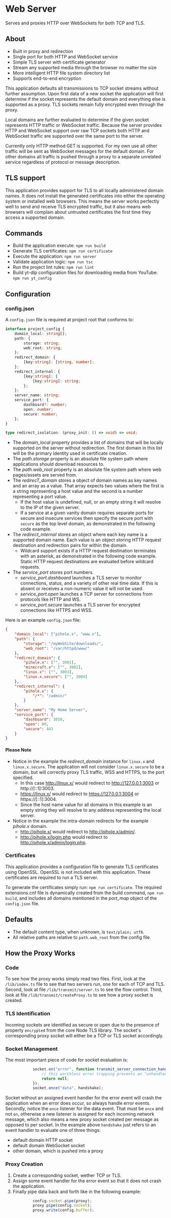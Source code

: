 # Web Server
Serves and proxies HTTP over WebSockets for both TCP and TLS.

<!-- cspell: words pihole -->

## About

* Built in proxy and redirection
* Single port for both HTTP and WebSocket service
* Simple TLS server with certificate generator
* Stream any supported media through the browser no matter the size
* More intelligent HTTP file system directory list
* Supports end-to-end encryption

This application defaults all transmissions to TCP socket streams without further assumption.
Upon first data of a new socket the application will first determine if the socket represents the default domain and everything else is supported as a proxy.
TLS sockets remain fully encrypted even through the proxy.

Local domains are further evaluated to determine if the given socket represents HTTP traffic or WebSocket traffic.
Because the server provides HTTP and WebSocket support over raw TCP sockets both HTTP and WebSocket traffic are supported over the same port to the server.

Currently only HTTP method GET is supported.
For my own use all other traffic will be sent as WebSocket messages for the default domain.
For other domains all traffic is pushed through a proxy to a separate unrelated service regardless of protocol or message description.

## TLS support
This application provides support for TLS to all locally administered domain names.
It does not install the generated certificates into either the operating system or installed web browsers.
This means the server works perfectly well to send and receive TLS encrypted traffic, but it also means web browsers will complain about untrusted certificates the first time they access a supported domain.

## Commands
* Build the application execute: `npm run build`
* Generate TLS certificates: `npm run certificate`
* Execute the application: `npm run server`
* Validate application logic: `npm run tsc`
* Run the project lint rules: `npm run lint`
* Build yt-dlp configuration files for downloading media from YouTube: `npm run yt_config`

## Configuration
### config.json
A `config.json` file is required at project root that conforms to:

```typescript
interface project_config {
    domain_local: string[];
    path: {
        storage: string;
        web_root: string;
    };
    redirect_domain: {
        [key:string]: [string, number];
    };
    redirect_internal: {
        [key:string]: {
            [key:string]: string;
        };
    };
    server_name: string;
    service_port: {
        dashboard?: number;
        open: number;
        secure: number;
    };
}

type redirect_isolation: (proxy_init: () => void) => void;
```

* The *domain_local* property provides a list of domains that will be locally supported on the server without redirection.
   The first domain in this list will be the primary identity used in certificate creation.
* The *path.storage* property is an absolute file system path where applications should download resources to.
* The *path.web_root* property is an absolute file system path where web pages/assets are served from.
* The *redirecT_domain* stores a object of domain names as key names and an array as a value. That array expects two values where the first is a string representing a host value and the second is a number representing a port value.
   * If the host value is undefined, null, or an empty string it will resolve to the IP of the given server.
   * If a service at a given vanity domain requires separate ports for secure and insecure services then specify the secure port with `secure` as the top level domain, as demonstrated in the following code example.
* The *redirect_internal* stores an object where each key name is a supported domain name.  Each value is an object storing HTTP request destination and redirection pairs for within the domain.
   * Wildcard support exists if a HTTP request destination terminates with an asterisk, as demonstrated in the following code example. Static HTTP request destinations are evaluated before wildcard requests.
* The *service_port* stores port numbers.
   * *service_port.dashboard* launches a TLS server to monitor connections, status, and a variety of other real time data. If this is absent or receives a non-numeric value it will not be used.
   * *service_port.open* launches a TCP server for connections from protocols like HTTP and WS.
   * *service_port.secure* launches a TLS server for encrypted connections like HTTPS and WSS.

Here is an example `config.json` file:

```json
{
    "domain_local": ["pihole.x", "www.x"],
    "path": {
        "storage": "/myWebSite/downloads/",
        "web_root": "/var/httpd/www/"
    },
    "redirect_domain": {
        "pihole.x": ["", 3001],
        "minecraft.x": ["", 3002],
        "linux.x": ["", 3003],
        "linux.x.secure": ["", 3004]
    },
    "redirect_internal": {
        "pihole.x": {
            "/*": "/admin/"
        }
    },
    "server_name": "My Home Server",
    "service_port": {
        "dashboard": 3010,
        "open": 80,
        "secure": 443
    }
}
```

#### Please Note
* Notice in the example the *redirect_domain* instance for `linux.x` and `linux.x.secure`. The application will not consider `linux.x.secure` to be a domain, but will correctly proxy TLS traffic, WSS and HTTPS, to the port specified.
   * In this case http://linux.x/ would redirect to http://127.0.0.1:3003 or http://[::1]:3003.
   * https://linux.x/ would redirect to https://127.0.0.1:3004 or https://[::1]:3004.
   * Since the host name value for all domains in this example is an empty string they will resolve to any address representing the local server.
* Notice in the example the intra-domain redirects for the example *pihole.x* domain.
   * http://pihole.x/ would redirect to http://pihole.x/admin/.
   * http://pihole.x/login.php would redirect to http://pihole.x/admin/login.php.

### Certificates
This application provides a configuration file to generate TLS certificates using OpenSSL.
OpenSSL is not included with this application.
These certificates are required to run a TLS server.

To generate the certificates simply run: `npm run certificate`.
The required extensions.cnf file is dynamically created from the build command, `npm run build`, and includes all domains mentioned in the *port_map* object of the `config.json` file.

## Defaults
* The default content type, when unknown, is `text/plain; utf8`.
* All relative paths are relative to `path.web_root` from the config file.

## How the Proxy Works
### Code
To see how the proxy works simply read two files.
First, look at the `/lib/index.ts` file to see that two servers run, one for each of TCP and TLS.
Second, look at file `/lib/transmit/server.ts` to see the flow control.
Third, look at file `/lib/transmit/createProxy.ts` to see how a proxy socket is created.

### TLS Identification
Incoming sockets are identified as secure or open due to the presence of property `encrypted` from the core Node TLS library.
The socket's corresponding proxy socket will either be a TCP or TLS socket accordingly.

### Socket Management
The most important piece of code for socket evaluation is:
```typescript
            socket.on("error", function transmit_server_connection_handshake_socketError():void {
                // this worthless error trapping prevents an "unhandled error" escalation that breaks the process
                return null;
            });
            socket.once("data", handshake);
```

Socket without an assigned event handler for the error event will crash the application when an error does occur, so always handle error events.
Secondly, notice the `once` listener for the data event.
That must be `once` and not `on`, otherwise a new listener is assigned for each incoming network message, which also means a new proxy socket created per message as opposed to per socket.
In the example above `handshake` just refers to an event handler to evaluate one of three things:

* default domain HTTP socket
* default domain WebSocket socket
* other domain, which is pushed into a proxy

### Proxy Creation
1. Create a corresponding socket, wether TCP or TLS.
2. Assign some event handler for the error event so that it does not crash the application.
3. Finally pipe data back and forth like in the following example:

```typescript
            config.socket.pipe(proxy);
            proxy.pipe(config.socket);
            proxy.write(config.buffer);
```